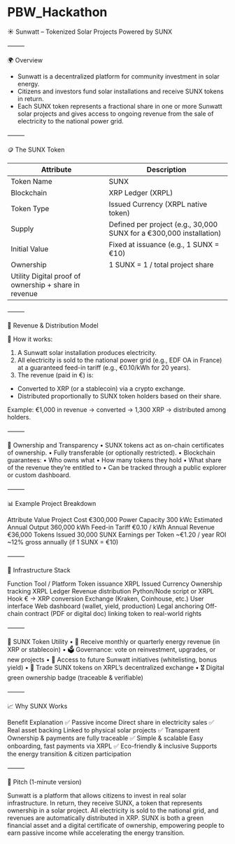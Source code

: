 # PBW_Hackathon
☀️ Sunwatt – Tokenized Solar Projects Powered by SUNX

⸻

🌍 Overview

- Sunwatt is a decentralized platform for community investment in solar energy.
- Citizens and investors fund solar installations and receive SUNX tokens in return.
- Each SUNX token represents a fractional share in one or more Sunwatt solar projects and gives access to ongoing revenue from the sale of electricity to the national power grid.

⸻

🪙 The SUNX Token

| Attribute	| Description| 
|----|----|
| Token Name|	SUNX|
|Blockchain|	XRP Ledger (XRPL)|
|Token Type|	Issued Currency (XRPL native token)|
|Supply|	Defined per project (e.g., 30,000 SUNX for a €300,000 installation)|
|Initial Value|	Fixed at issuance (e.g., 1 SUNX = €10)|
|Ownership|	1 SUNX = 1 / total project share|
|Utility	Digital proof of ownership + share in revenue|



⸻

💸 Revenue & Distribution Model

🔁 How it works:
1.	A Sunwatt solar installation produces electricity.
2.	All electricity is sold to the national power grid (e.g., EDF OA in France) at a guaranteed feed-in tariff (e.g., €0.10/kWh for 20 years).
3.	The revenue (paid in €) is:
  - Converted to XRP (or a stablecoin) via a crypto exchange.
  - Distributed proportionally to SUNX token holders based on their share.

Example:
€1,000 in revenue → converted → 1,300 XRP → distributed among holders.

⸻

🔐 Ownership and Transparency
	•	SUNX tokens act as on-chain certificates of ownership.
	•	Fully transferable (or optionally restricted).
	•	Blockchain guarantees:
	•	Who owns what
	•	How many tokens they hold
	•	What share of the revenue they’re entitled to
	•	Can be tracked through a public explorer or custom dashboard.

⸻

📊 Example Project Breakdown

Attribute	Value
Project Cost	€300,000
Power Capacity	300 kWc
Estimated Annual Output	360,000 kWh
Feed-in Tariff	€0.10 / kWh
Annual Revenue	€36,000
Tokens Issued	30,000 SUNX
Earnings per Token	~€1.20 / year
ROI	~12% gross annually (if 1 SUNX = €10)



⸻

🔧 Infrastructure Stack

Function	Tool / Platform
Token issuance	XRPL Issued Currency
Ownership tracking	XRPL Ledger
Revenue distribution	Python/Node script or XRPL Hook
€ → XRP conversion	Exchange (Kraken, Coinhouse, etc.)
User interface	Web dashboard (wallet, yield, production)
Legal anchoring	Off-chain contract (PDF or digital doc) linking token to real-world rights



⸻

🧩 SUNX Token Utility
	•	💸 Receive monthly or quarterly energy revenue (in XRP or stablecoin)
	•	🗳️ Governance: vote on reinvestment, upgrades, or new projects
	•	🌱 Access to future Sunwatt initiatives (whitelisting, bonus yield)
	•	🔁 Trade SUNX tokens on XRPL’s decentralized exchange
	•	🎖️ Digital green ownership badge (traceable & verifiable)

⸻

📈 Why SUNX Works

Benefit	Explanation
✅ Passive income	Direct share in electricity sales
✅ Real asset backing	Linked to physical solar projects
✅ Transparent	Ownership & payments are fully traceable
✅ Simple & scalable	Easy onboarding, fast payments via XRPL
✅ Eco-friendly & inclusive	Supports the energy transition & citizen participation



⸻

🎤 Pitch (1-minute version)

Sunwatt is a platform that allows citizens to invest in real solar infrastructure.
In return, they receive SUNX, a token that represents ownership in a solar project.
All electricity is sold to the national grid, and revenues are automatically distributed in XRP.
SUNX is both a green financial asset and a digital certificate of ownership, empowering people to earn passive income while accelerating the energy transition.